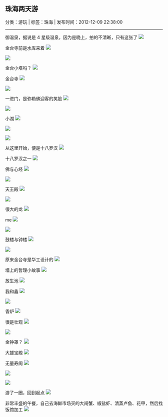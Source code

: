 ## 珠海两天游

分类：游玩 | 标签：珠海 | 发布时间：2012-12-09 22:38:00

___

御温泉，据说是 4 星级温泉，因为是晚上，拍的不清晰，只有这张了
![](/posts/2012/12/09/images/0.jpg)

金台寺前是水库来着
![](/posts/2012/12/09/images/1.jpg)

![](/posts/2012/12/09/images/3.jpg)

金台小塔吗？
![](/posts/2012/12/09/images/2.jpg)

金台寺
![](/posts/2012/12/09/images/4.jpg)

![](/posts/2012/12/09/images/5.jpg)

一进门，是弥勒佛迎客的笑脸
![](/posts/2012/12/09/images/6.jpg)

![](/posts/2012/12/09/images/7.jpg)

小湖
![](/posts/2012/12/09/images/8.jpg)

![](/posts/2012/12/09/images/9.jpg)

![](/posts/2012/12/09/images/10.jpg)

从这里开始，便是十八罗汉
![](/posts/2012/12/09/images/11.jpg)

十八罗汉之一
![](/posts/2012/12/09/images/12.jpg)

佛与心经
![](/posts/2012/12/09/images/13.jpg)

![](/posts/2012/12/09/images/14.jpg)

天王殿
![](/posts/2012/12/09/images/15.jpg)

![](/posts/2012/12/09/images/16.jpg)

很大的龙
![](/posts/2012/12/09/images/17.jpg)

me
![](/posts/2012/12/09/images/18.jpg)

![](/posts/2012/12/09/images/19.jpg)

鼓楼与钟楼
![](/posts/2012/12/09/images/20.jpg)

![](/posts/2012/12/09/images/29.jpg)

原来金台寺是华工设计的
![](/posts/2012/12/09/images/21.jpg)

墙上的哲理小故事
![](/posts/2012/12/09/images/22.jpg)

放生池
![](/posts/2012/12/09/images/23.jpg)

我和鑫
![](/posts/2012/12/09/images/24.jpg)

![](/posts/2012/12/09/images/24_1.jpg)

香炉
![](/posts/2012/12/09/images/25.jpg)

很是壮观
![](/posts/2012/12/09/images/26.jpg)

![](/posts/2012/12/09/images/27.jpg)

金钟罩？
![](/posts/2012/12/09/images/28.jpg)

大雄宝殿
![](/posts/2012/12/09/images/30.jpg)

无量寿阁
![](/posts/2012/12/09/images/31.jpg)

![](/posts/2012/12/09/images/32.jpg)

![](/posts/2012/12/09/images/33.jpg)

游了一圈，回到起点
![](/posts/2012/12/09/images/34.jpg)

非常丰盛的午餐，自己去海鲜市场买的大闸蟹、椒盐虾、清蒸卢鱼、花甲，然后找饭馆加工
![](/posts/2012/12/09/images/35.jpg)

